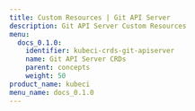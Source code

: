 ```yaml
---
title: Custom Resources | Git API Server
description: Git API Server Custom Resources
menu:
  docs_0.1.0:
    identifier: kubeci-crds-git-apiserver
    name: Git API Server CRDs
    parent: concepts
    weight: 50
product_name: kubeci
menu_name: docs_0.1.0
---
```

